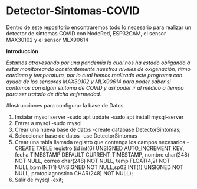 # Detector-Sintomas-COVID
Dentro de este repositorio encontraremos todo lo necesario para realizar un detector de síntomas COVID con NodeRed, ESP32CAM, el sensor MAX30102 y el sensor MLX90614

**Introducción**

*Estamos atravesando por una pandemia la cual nos ha estado obligando a estar monitoreando constantemente nuestros niveles de oxigenación, ritmo cardiaco y temperatura, por lo cual hemos realizado este programa con ayuda de los sensores MAX30102 y  MLX90614 para poder  saber si contamos con algún síntoma de COVID y así poder ir al médico a tiempo para ser tratado de dicha enfermedad.*

#Instrucciones para configurar la base de Datos

1. Instalar mysql server
	-sudo apt update
	-sudo apt install mysql-server
2. Entrar a mysql
	-sudo mysql
3. Crear una nueva base de datos
	-create database DetectorSintomas;
4. Seleccionar base de datos
	-use DetectorSintomas
5. Crear una tabla llamada registro que contenga los campos necesarios
	-CREATE TABLE registro (id int(6) UNSIGNED AUTO_INCREMENT KEY, fecha TIMESTAMP DEFAULT CURRENT_TIMESTAMP, nombre char(248) NOT NULL, correo char(248) NOT NULL, temp FLOAT(4,2) NOT NULL,bpm INT(1) UNSIGNED NOT NULL,sp02 INT(1) UNSIGNED NOT NULL, protodiagnostico CHAR(248) NOT NULL);
5. Salir de mysql
	-exit;
  
